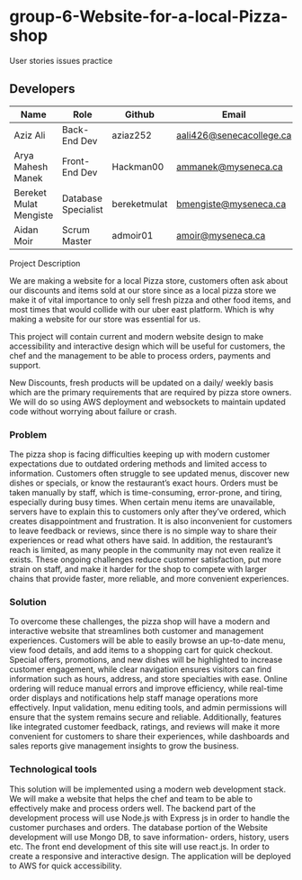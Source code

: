 # group-6-Website-for-a-local-Pizza-shop
User stories issues practice

## Developers
| Name                    |   Role                   |     Github    | Email                      |
| ----------------------- | ---------                | ---------     | ---------------------------|
| Aziz Ali                | Back-End Dev             | aziaz252      | aali426@senecacollege.ca   |
| Arya Mahesh Manek       | Front-End Dev            | Hackman00     | ammanek@myseneca.ca        |
| Bereket Mulat Mengiste  | Database Specialist      | bereketmulat  | bmengiste@myseneca.ca      |
| Aidan Moir              | Scrum Master             | admoir01      | amoir@myseneca.ca          |


Project Description 

We are making a website for a local Pizza store, customers often ask about our discounts and items sold at our store since as a local pizza store we make it of vital importance to only sell fresh pizza and other food items, and most times that would collide with our uber east platform. Which is why making a website for our store was essential for us.

This project will contain current and modern website design to make accessibility and interactive design which will be useful for customers, the chef and the management to be able to process orders, payments and support.

New Discounts, fresh products will be updated on a daily/ weekly basis which are the primary requirements that are required by pizza store owners. We will do so using AWS deployment and websockets to maintain updated code without worrying about failure or crash.

### Problem

The pizza shop is facing difficulties keeping up with modern customer expectations due to outdated ordering methods and limited access to information. Customers often struggle to see updated menus, discover new dishes or specials, or know the restaurant’s exact hours. Orders must be taken manually by staff, which is time-consuming, error-prone, and tiring, especially during busy times. When certain menu items are unavailable, servers have to explain this to customers only after they’ve ordered, which creates disappointment and frustration. It is also inconvenient for customers to leave feedback or reviews, since there is no simple way to share their experiences or read what others have said. In addition, the restaurant’s reach is limited, as many people in the community may not even realize it exists. These ongoing challenges reduce customer satisfaction, put more strain on staff, and make it harder for the shop to compete with larger chains that provide faster, more reliable, and more convenient experiences.

### Solution

To overcome these challenges, the pizza shop will have a modern and interactive website that streamlines both customer and management experiences. Customers will be able to easily browse an up-to-date menu, view food details, and add items to a shopping cart for quick checkout. Special offers, promotions, and new dishes will be highlighted to increase customer engagement, while clear navigation ensures visitors can find information such as hours, address, and store specialties with ease. Online ordering will reduce manual errors and improve efficiency, while real-time order displays and notifications help staff manage operations more effectively. Input validation, menu editing tools, and admin permissions will ensure that the system remains secure and reliable. Additionally, features like integrated customer feedback, ratings, and reviews will make it more convenient for customers to share their experiences, while dashboards and sales reports give management insights to grow the business.


### Technological tools

This solution will be implemented using a modern web development stack. We will make a website that helps the chef and team to be able to effectively make and process orders well. The backend part of the development process will use Node.js with Express js in order to handle the customer purchases and orders. The database portion of the Website development will use Mongo DB, to save information- orders, history, users etc. The front end development of this site will use react.js. In order to create a responsive and interactive design. The application will be deployed to AWS for quick accessibility.
